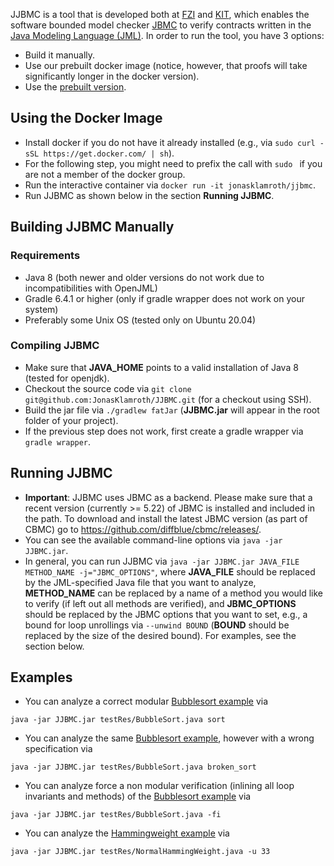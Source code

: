 JJBMC is a tool that is developed both at [FZI](https://www.fzi.de) and [KIT](https://www.kit.edu), which enables the software bounded model checker [JBMC](https://www.cprover.org/jbmc/) to verify contracts written in the [Java Modeling Language (JML)](http://jmlspecs.org/index.shtml). In order to run the tool, you have 3 options:
- Build it manually.
- Use our prebuilt docker image (notice, however, that proofs will take significantly longer in the docker version).
- Use the [prebuilt version](https://github.com/JonasKlamroth/JJBMC/releases/download/ISoLa/JJBMC.jar).

## Using the Docker Image
- Install docker if you do not have it already installed (e.g., via ``sudo curl -sSL https://get.docker.com/ | sh``).
- For the following step, you might need to prefix the call with ``sudo `` if you are not a member of the docker group.
- Run the interactive container via ``docker run -it jonasklamroth/jjbmc``.
- Run JJBMC as shown below in the section **Running JJBMC**.

## Building JJBMC Manually 
### Requirements
- Java 8 (both newer and older versions do not work due to incompatibilities with OpenJML)
- Gradle 6.4.1 or higher (only if gradle wrapper does not work on your system)
- Preferably some Unix OS (tested only on Ubuntu 20.04)

### Compiling JJBMC
- Make sure that **JAVA_HOME** points to a valid installation of Java 8 (tested for openjdk).
- Checkout the source code via ``git clone git@github.com:JonasKlamroth/JJBMC.git`` (for a checkout using SSH).
- Build the jar file via ``./gradlew fatJar`` (**JJBMC.jar** will appear in the root folder of your project).
- If the previous step does not work, first create a gradle wrapper via ``gradle wrapper``.

## Running JJBMC
- **Important**: JJBMC uses JBMC as a backend. Please make sure that a recent version (currently >= 5.22) of JBMC is installed and included in the path. To download and install the latest JBMC version (as part of CBMC) go to https://github.com/diffblue/cbmc/releases/.
- You can see the available command-line options via ``java -jar JJBMC.jar``.
- In general, you can run JJBMC via ``java -jar JJBMC.jar JAVA_FILE METHOD_NAME -j="JBMC_OPTIONS"``, where **JAVA_FILE** should be replaced by the JML-specified Java file that you want to analyze, **METHOD_NAME** can be replaced by a name of a method you would like to verify (if left out all methods are verified), and **JBMC_OPTIONS** should be replaced by the JBMC options that you want to set, e.g., a bound for loop unrollings via ``--unwind BOUND`` (**BOUND** should be replaced by the size of the desired bound). For examples, see the section below.

## Examples
- You can analyze a correct modular [Bubblesort example](testRes/BubbleSort.java) via
```
java -jar JJBMC.jar testRes/BubbleSort.java sort
```
- You can analyze the same [Bubblesort example](testRes/BubbleSort.java), however with a wrong specification via
```
java -jar JJBMC.jar testRes/BubbleSort.java broken_sort 
```
- You can analyze force a non modular verification (inlining all loop invariants and methods) of the [Bubblesort example](testRes/BubbleSort.java) via
```
java -jar JJBMC.jar testRes/BubbleSort.java -fi 
```
- You can analyze the [Hammingweight example](testRes/NormalHammingWeight.java) via
```
java -jar JJBMC.jar testRes/NormalHammingWeight.java -u 33
```
